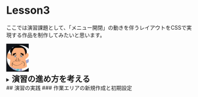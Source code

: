 # Lesson3
ここでは演習課題として、「メニュー開閉」の動きを伴うレイアウトをCSSで実現する作品を制作してみたいと思います。

<img src="img/2022-09-12-07-06-07.png" width="60">

<details>
    <summary><h2 style="display:inline">演習の進め方を考える</summary>
    <p> 動くCSSレイアウトを実現する技術セットを確認する
これまでの学習教材などを観察して、どのような技術が使われているのか、調べてみた。</p>

1. input type="<i>type</i>"  id="<i>id-name</i>"  
   このinput要素の役割はcheckd属性のブーリアン（２進値）をtoggleさせることにある。これは結局関連する他の動きのトリガー（引き金を引く）という役割を負うことになります。
   入力タイプ（<i>type</i>）の値としては
   - checkbox : チェックボタン
   - radio : ラジオボタン
   - select : セレクト  
    などがあります。

2. label for="<i>id-name</i>" class="<i>class-name</i>"  
    label要素のfor属性値をinput要素の<i>id-name</i>と一致させることにより、この要素へのタップまたはクリックをinput要素に伝える役割を果たします。  
    ここでのinput要素はチェックボックス型であるためクリック／タップ範囲が狭く、チェックボックス自体の意味も表示しにくいので、一般的にlabel要素を用いて使いやすさを確保します。その場合はチェックボックスそのものは隠して配置します。（注：display:none設定では要素自体が非表示かつ無効になってしまうので、見えない場所に配置するという手法を使います。）

3. 一つのinput要素に対して複数のlabel要素を関連付けて用いることが可能  
    一つのinput要素の<i>id-name</i>を複数のlabel要素で共有させることが可能です。  
    例えばメニューを開く機能と閉じる機能をそれぞれのlabel要素に分けて設定します。

4. 表示・非表示切り替えの２つの方法の使い分け  

|対象|デバイス<br>(判別基準)|表示場所|display設定|
|:----:|----|----|----|
|メニューリスト|SP(スマホ)<br>(width<=900px)| なし |none|
|^ |PC<br>(width>900px)|left|block|

</details>
## 演習の実践
### 作業エリアの新規作成と初期設定




